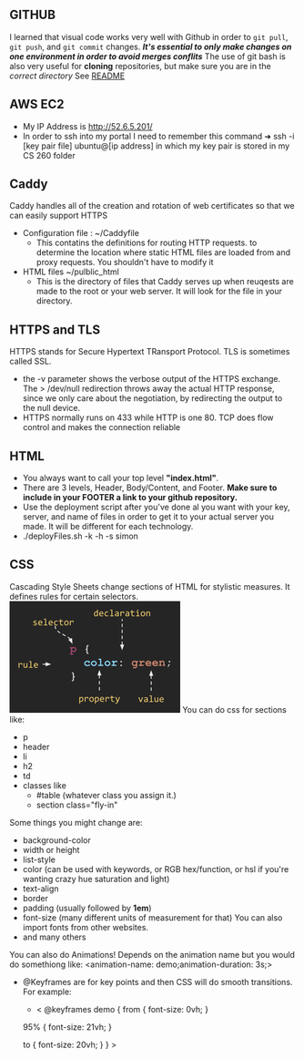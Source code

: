 ## GITHUB
I learned that visual code works very well with Github in order to `git pull`, `git push`, and `git commit` changes. ***It's essential to only make changes on one environment in order to avoid merges conflits***
The use of git bash is also very useful for **cloning** repositories, but make sure you are in the *correct directory*
See [README](README.md)
## AWS EC2
- My IP Address is http://52.6.5.201/
- In order to ssh into my portal I need to remember this command
➜  ssh -i [key pair file] ubuntu@[ip address] in which my key pair is stored in my CS 260 folder
## Caddy
Caddy handles all of the creation and rotation of web certificates so that we can easily support HTTPS
- Configuration file : ~/Caddyfile
    - This contatins the definitions for routing HTTP requests. to determine the location where static HTML files are loaded from and proxy requests. You shouldn't have to modify it
- HTML files ~/pulblic_html
    - This is the directory of files that Caddy serves up when reuqests are made to the root or your web server. It will look for the file in your directory.
## HTTPS and TLS
HTTPS stands for Secure Hypertext TRansport Protocol. TLS is sometimes called SSL.
- the -v parameter shows the verbose output of the HTTPS exchange. The > /dev/null redirection throws away the actual HTTP response, since we only care about the negotiation, by redirecting the output to the null device.
- HTTPS normally runs on 433 while HTTP is one 80. TCP does flow control and makes the connection reliable
## HTML
- You always want to call your top level **"index.html"**.
- There are 3 levels, Header, Body/Content, and Footer. **Make sure to include in your FOOTER a link to your github repository.**
- Use the deployment script after you've done al you want with your key, server, and name of files in order to get it to your actual server you made. It will be different for each technology.
- ./deployFiles.sh -k <yourpemkey> -h <yourdomain> -s simon
## CSS
Cascading Style Sheets change sections of HTML for stylistic measures. It defines rules for certain selectors. </br>
![CSS](/cssDefinitions.jpg)
You can do css for sections like:
- p
- header
- li
- h2
- td
- classes like
    - #table (whatever class you assign it.)
    - section class="fly-in"

Some things you might change are:
- background-color
- width or height
- list-style
- color (can be used with keywords, or RGB hex/function, or hsl if you're wanting crazy hue saturation and light)
- text-align
- border
- padding (usually followed by **1em**)
- font-size (many different units of measurement for that) You can also import fonts from other websites.
- and many others

You can also do Animations! Depends on the animation name but you would do somethiong like: <animation-name: demo;animation-duration: 3s;>
- @Keyframes are for key points and then CSS will do smooth transitions. For example:

    - < @keyframes demo {
  from {
    font-size: 0vh;
  }

  95% {
    font-size: 21vh;
  }

  to {
    font-size: 20vh;
  }
} >